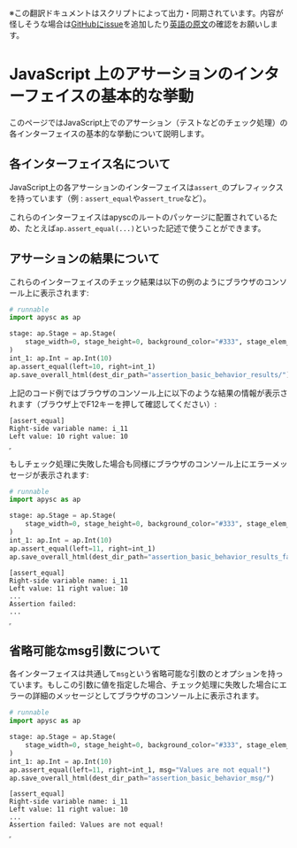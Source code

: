 <span class="inconspicuous-txt">※この翻訳ドキュメントはスクリプトによって出力・同期されています。内容が怪しそうな場合は<a href="https://github.com/simon-ritchie/apysc/issues" target="_blank">GitHubにissue</a>を追加したり[英語の原文](https://simon-ritchie.github.io/apysc/en/assertion_basic_behavior.html)の確認をお願いします。</span>

# JavaScript 上のアサーションのインターフェイスの基本的な挙動

このページではJavaScript上でのアサーション（テストなどのチェック処理）の各インターフェイスの基本的な挙動について説明します。

## 各インターフェイス名について

JavaScript上の各アサーションのインターフェイスは`assert_`のプレフィックスを持っています（例 : `assert_equal`や`assert_true`など）。

これらのインターフェイスはapyscのルートのパッケージに配置されているため、たとえば`ap.assert_equal(...)`といった記述で使うことができます。

## アサーションの結果について

これらのインターフェイスのチェック結果は以下の例のようにブラウザのコンソール上に表示されます:

```py
# runnable
import apysc as ap

stage: ap.Stage = ap.Stage(
    stage_width=0, stage_height=0, background_color="#333", stage_elem_id="stage"
)
int_1: ap.Int = ap.Int(10)
ap.assert_equal(left=10, right=int_1)
ap.save_overall_html(dest_dir_path="assertion_basic_behavior_results/")
```

上記のコード例ではブラウザのコンソール上に以下のような結果の情報が表示されます（ブラウザ上でF12キーを押して確認してください）:

```
[assert_equal]
Right-side variable name: i_11
Left value: 10 right value: 10
```

<iframe src="static/assertion_basic_behavior_results/index.html" width="0" height="0"></iframe>

もしチェック処理に失敗した場合も同様にブラウザのコンソール上にエラーメッセージが表示されます:

```py
# runnable
import apysc as ap

stage: ap.Stage = ap.Stage(
    stage_width=0, stage_height=0, background_color="#333", stage_elem_id="stage"
)
int_1: ap.Int = ap.Int(10)
ap.assert_equal(left=11, right=int_1)
ap.save_overall_html(dest_dir_path="assertion_basic_behavior_results_failed/")
```

```
[assert_equal]
Right-side variable name: i_11
Left value: 11 right value: 10
...
Assertion failed:
...
```

<iframe src="static/assertion_basic_behavior_results_failed/index.html" width="0" height="0"></iframe>

## 省略可能なmsg引数について

各インターフェイスは共通して`msg`という省略可能な引数のとオプションを持っています。もしこの引数に値を指定した場合、チェック処理に失敗した場合にエラーの詳細のメッセージとしてブラウザのコンソール上に表示されます。

```py
# runnable
import apysc as ap

stage: ap.Stage = ap.Stage(
    stage_width=0, stage_height=0, background_color="#333", stage_elem_id="stage"
)
int_1: ap.Int = ap.Int(10)
ap.assert_equal(left=11, right=int_1, msg="Values are not equal!")
ap.save_overall_html(dest_dir_path="assertion_basic_behavior_msg/")
```

```
[assert_equal]
Right-side variable name: i_11
Left value: 11 right value: 10
...
Assertion failed: Values are not equal!
```

<iframe src="static/assertion_basic_behavior_msg/index.html" width="0" height="0"></iframe>
